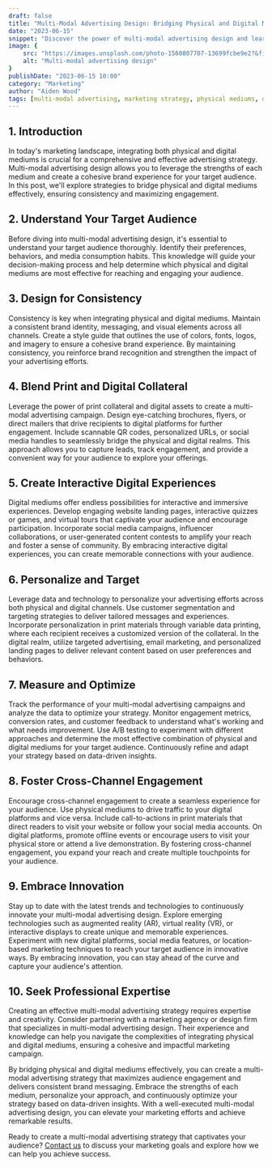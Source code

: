 ```yaml
---
draft: false
title: "Multi-Modal Advertising Design: Bridging Physical and Digital Mediums Effectively"
date: "2023-06-15"
snippet: "Discover the power of multi-modal advertising design and learn how to create a marketing strategy that seamlessly integrates both physical and digital mediums. Explore effective strategies to leverage the strengths of each medium, maintain consistency across channels, and engage your target audience in a cohesive and impactful way."
image: {
    src: "https://images.unsplash.com/photo-1560807707-13699fcbe9e2?&fit=crop&w=430&h=240",
    alt: "Multi-modal advertising design"
}
publishDate: "2023-06-15 10:00"
category: "Marketing"
author: "Aiden Wood"
tags: [multi-modal advertising, marketing strategy, physical mediums, digital mediums, audience engagement]
---
```


## 1. Introduction

In today's marketing landscape, integrating both physical and digital mediums is crucial for a comprehensive and effective advertising strategy. Multi-modal advertising design allows you to leverage the strengths of each medium and create a cohesive brand experience for your target audience. In this post, we'll explore strategies to bridge physical and digital mediums effectively, ensuring consistency and maximizing engagement.

## 2. Understand Your Target Audience

Before diving into multi-modal advertising design, it's essential to understand your target audience thoroughly. Identify their preferences, behaviors, and media consumption habits. This knowledge will guide your decision-making process and help determine which physical and digital mediums are most effective for reaching and engaging your audience.

## 3. Design for Consistency

Consistency is key when integrating physical and digital mediums. Maintain a consistent brand identity, messaging, and visual elements across all channels. Create a style guide that outlines the use of colors, fonts, logos, and imagery to ensure a cohesive brand experience. By maintaining consistency, you reinforce brand recognition and strengthen the impact of your advertising efforts.

## 4. Blend Print and Digital Collateral

Leverage the power of print collateral and digital assets to create a multi-modal advertising campaign. Design eye-catching brochures, flyers, or direct mailers that drive recipients to digital platforms for further engagement. Include scannable QR codes, personalized URLs, or social media handles to seamlessly bridge the physical and digital realms. This approach allows you to capture leads, track engagement, and provide a convenient way for your audience to explore your offerings.

## 5. Create Interactive Digital Experiences

Digital mediums offer endless possibilities for interactive and immersive experiences. Develop engaging website landing pages, interactive quizzes or games, and virtual tours that captivate your audience and encourage participation. Incorporate social media campaigns, influencer collaborations, or user-generated content contests to amplify your reach and foster a sense of community. By embracing interactive digital experiences, you can create memorable connections with your audience.

## 6. Personalize and Target

Leverage data and technology to personalize your advertising efforts across both physical and digital channels. Use customer segmentation and targeting strategies to deliver tailored messages and experiences. Incorporate personalization in print materials through variable data printing, where each recipient receives a customized version of the collateral. In the digital realm, utilize targeted advertising, email marketing, and personalized landing pages to deliver relevant content based on user preferences and behaviors.

## 7. Measure and Optimize

Track the performance of your multi-modal advertising campaigns and analyze the data to optimize your strategy. Monitor engagement metrics, conversion rates, and customer feedback to understand what's working and what needs improvement. Use A/B testing to experiment with different approaches and determine the most effective combination of physical and digital mediums for your target audience. Continuously refine and adapt your strategy based on data-driven insights.

## 8. Foster Cross-Channel Engagement

Encourage cross-channel engagement to create a seamless experience for your audience. Use physical mediums to drive traffic to your digital platforms and vice versa. Include call-to-actions in print materials that direct readers to visit your website or follow your social media accounts. On digital platforms, promote offline events or encourage users to visit your physical store or attend a live demonstration. By fostering cross-channel engagement, you expand your reach and create multiple touchpoints for your audience.

## 9. Embrace Innovation

Stay up to date with the latest trends and technologies to continuously innovate your multi-modal advertising design. Explore emerging technologies such as augmented reality (AR), virtual reality (VR), or interactive displays to create unique and memorable experiences. Experiment with new digital platforms, social media features, or location-based marketing techniques to reach your target audience in innovative ways. By embracing innovation, you can stay ahead of the curve and capture your audience's attention.

## 10. Seek Professional Expertise

Creating an effective multi-modal advertising strategy requires expertise and creativity. Consider partnering with a marketing agency or design firm that specializes in multi-modal advertising design. Their experience and knowledge can help you navigate the complexities of integrating physical and digital mediums, ensuring a cohesive and impactful marketing campaign.

By bridging physical and digital mediums effectively, you can create a multi-modal advertising strategy that maximizes audience engagement and delivers consistent brand messaging. Embrace the strengths of each medium, personalize your approach, and continuously optimize your strategy based on data-driven insights. With a well-executed multi-modal advertising design, you can elevate your marketing efforts and achieve remarkable results.

Ready to create a multi-modal advertising strategy that captivates your audience? [Contact us](mailto:hi@aidxn.com) to discuss your marketing goals and explore how we can help you achieve success.

